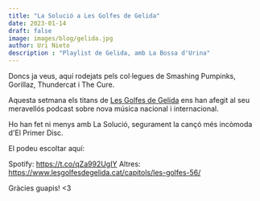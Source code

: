 ```yaml
---
title: "La Solució a Les Golfes de Gelida"
date: 2023-01-14
draft: false
image: images/blog/gelida.jpg
author: Uri Nieto
description : "Playlist de Gelida, amb La Bossa d'Urina"
---
```


Doncs ja veus, aquí rodejats pels col·legues de Smashing Pumpinks, Gorillaz, Thundercat i The Cure.

Aquesta setmana els titans de [Les Golfes de Gelida](https://www.lesgolfesdegelida.cat/hola/) ens han afegit al seu meravellós podcast sobre nova música nacional i internacional.

Ho han fet ni menys amb La Solució, segurament la cançó més incòmoda d'El Primer Disc.

El podeu escoltar aquí:

Spotify: https://t.co/qZa992UgIY
Altres: https://www.lesgolfesdegelida.cat/capitols/les-golfes-56/

Gràcies guapis! <3
